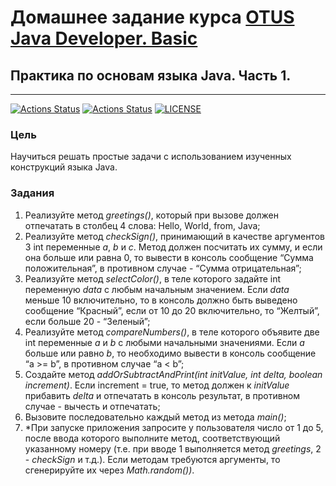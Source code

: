 # Домашнее задание курса [OTUS Java Developer. Basic](https://otus.ru/lessons/java-basic/)

## Практика по основам языка Java. Часть 1.

---
[![Actions Status](https://github.com/alexey-sidorov-dev/otus-java-basic-part-one/workflows/Java%20CI%20with%20Maven/badge.svg)](https://github.com/alexey-sidorov-dev/otus-java-basic-part-one/actions)
[![Actions Status](https://github.com/alexey-sidorov-dev/otus-java-basic-part-one/workflows/Dependency%20Review/badge.svg)](https://github.com/alexey-sidorov-dev/otus-java-basic-part-one/actions)
[![LICENSE](https://img.shields.io/badge/license-ISC-brightgreen.svg)](ISC)

### Цель
Научиться решать простые задачи с использованием изученных конструкций языка Java.

### Задания
1. Реализуйте метод _greetings()_, который при вызове должен отпечатать в столбец 4 слова: Hello, World, from, Java;
2. Реализуйте метод _checkSign()_, принимающий в качестве аргументов 3 int переменные _a_, _b_ и _c_. Метод должен посчитать
их сумму, и если она больше или равна 0, то вывести в консоль сообщение “Сумма положительная”, в противном случае -
“Сумма отрицательная”;
3. Реализуйте метод _selectColor()_, в теле которого задайте int переменную _data_ с любым начальным значением. Если _data_
меньше 10 включительно, то в консоль должно быть выведено сообщение “Красный”, если от 10 до 20 включительно, то
“Желтый”, если больше 20 - “Зеленый”;
4. Реализуйте метод _compareNumbers()_, в теле которого объявите две int переменные _a_ и _b_ с любыми начальными
значениями. Если _a_ больше или равно _b_, то необходимо вывести в консоль сообщение “a >= b”, в противном случае “a < b”;
5. Создайте метод _addOrSubtractAndPrint(int initValue, int delta, boolean increment)_. Если increment = true, то метод должен к
_initValue_ прибавить _delta_ и отпечатать в консоль результат, в противном случае - вычесть и отпечатать;
6. Вызовите последовательно каждый метод из метода _main()_;
7. *При запуске приложения запросите у пользователя число от 1 до 5, после ввода которого выполните метод,
соответствующий указанному номеру (т.е. при вводе 1 выполняется метод _greetings_, 2 - _checkSign_ и т.д.). Если методам
требуются аргументы, то сгенерируйте их через _Math.random())_.